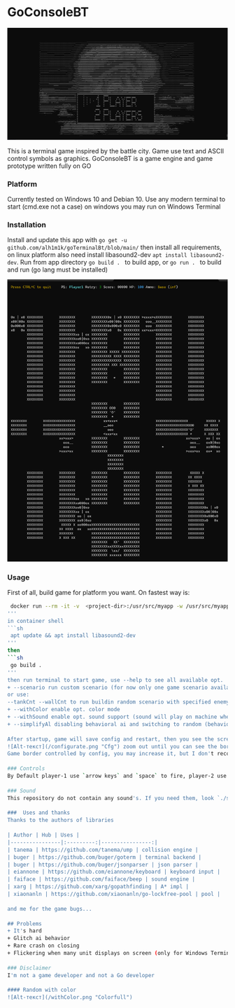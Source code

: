 # GoConsoleBT
![Alt-текст](/playerMenu.png "Menu")

This is a terminal game inspired by the battle city. Game use text
and ASCII control symbols as graphics. GoConsoleBT is a game engine and game prototype written fully on GO

### Platform
Currently tested on Windows 10 and Debian 10. Use any modern terminal to start
(cmd.exe not a case) on windows you may run on Windows Terminal

### Installation
Install and update this app with `go get -u github.com/alh1m1k/goTerminalBt/blob/main/`
then install all requirements, on linux platform also need install libasound2-dev `apt install libasound2-dev`.
Run from app directory `go build . ` to build app, or `go run . ` to build and run (go lang must be installed)

![Alt-текст](/stage1Normal.png "Stage-1")

### Usage
First of all, build game for platform you want. On fastest way is: 
```sh
 docker run --rm -it -v  <project-dir>:/usr/src/myapp -w /usr/src/myapp golang bash
'''
in container shell
```sh
 apt update && apt install libasound2-dev
'''
then 
```sh
 go build .
'''
then run terminal to start game, use --help to see all available opt.
+ --scenario run custom scenario (for now only one game scenario available: stage-1 `app --scenario stage-1` )  
or use:  
--tankCnt --wallCnt to run buildin random scenario with specified enemy and obstacle count `app --wallCnt 250 --tankCnt 30` (by default total wallCnt+tankCnt must be less then 300-350)
+ --withColor enable opt. color mode
+ --withSound enable opt. sound support (sound will play on machine where game actually run)
+ --simplifyAl disabling behavioral ai and switching to random (behavior ai is kinda buggy for now)

After startup, game will save config and restart, then you see the screen configurator
![Alt-текст](/configurate.png "Cfg") zoom out until you can see the border.
Game border controlled by config, you may increase it, but I don't recommend reducing it. Then Press Enter and game will start.

### Controls
By Default player-1 use `arrow keys` and `space` to fire, player-2 use `wsad` and `backspace` to fire

### Sound
This repository do not contain any sound's. If you need them, look `./sounds/readme.txt`

###  Uses and thanks
Thanks to the authors of libraries

| Author | Hub | Uses |
|----------------|:---------:|----------------:|
| tanema | https://github.com/tanema/ump | collision engine |
| buger | https://github.com/buger/goterm | terminal backend |
| buger | https://github.com/buger/jsonparser | json parser |
| eiannone | https://github.com/eiannone/keyboard | keyboard input |
| faiface | https://github.com/faiface/beep | sound engine |
| xarg | https://github.com/xarg/gopathfinding | A* impl |
| xiaonanln | https://github.com/xiaonanln/go-lockfree-pool | pool |

and me for the game bugs...

## Problems
+ It's hard
+ Glitch ai behavior
+ Rare crash on closing
+ Flickering when many unit displays on screen (only for Windows Terminal), try to reduce unit count or disable color

### Disclaimer 
I'm not a game developer and not a Go developer 

#### Random with color
![Alt-текст](/withColor.png "Colorfull")
